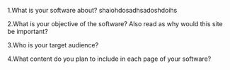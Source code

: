 1.What is your software about?
shaiohdosadhsadoshdoihs

2.What is your objective of the software? Also read as why would this site be important?

3.Who is your target audience?

4.What content do you plan to include in each page of your software?

